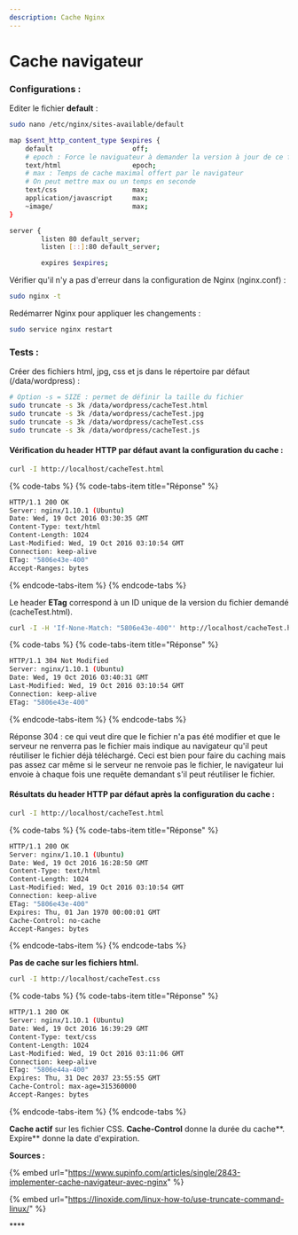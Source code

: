 ```yaml
---
description: Cache Nginx
---
```


# Cache navigateur

### Configurations :

Editer le fichier **default** :

```bash
sudo nano /etc/nginx/sites-available/default
```

```bash
map $sent_http_content_type $expires {
    default                    off;
    # epoch : Force le naviguateur à demander la version à jour de ce fichier
    text/html                  epoch;
    # max : Temps de cache maximal offert par le navigateur
    # On peut mettre max ou un temps en seconde
    text/css                   max;
    application/javascript     max;
    ~image/                    max;
}

server {
        listen 80 default_server;
        listen [::]:80 default_server;

        expires $expires;
```

Vérifier qu'il n'y a pas d'erreur dans la configuration de Nginx \(nginx.conf\) :

```bash
sudo nginx -t
```

Redémarrer Nginx pour appliquer les changements :

```bash
sudo service nginx restart
```



### Tests : 

Créer des fichiers html, jpg, css et js dans le répertoire par défaut \(/data/wordpress\) :

```bash
# Option -s = SIZE : permet de définir la taille du fichier
sudo truncate -s 3k /data/wordpress/cacheTest.html
sudo truncate -s 3k /data/wordpress/cacheTest.jpg
sudo truncate -s 3k /data/wordpress/cacheTest.css
sudo truncate -s 3k /data/wordpress/cacheTest.js
```

#### 

#### Vérification du header HTTP par défaut **avant la configuration du cache** :

```bash
curl -I http://localhost/cacheTest.html
```

{% code-tabs %}
{% code-tabs-item title="Réponse" %}
```bash
HTTP/1.1 200 OK
Server: nginx/1.10.1 (Ubuntu)
Date: Wed, 19 Oct 2016 03:30:35 GMT
Content-Type: text/html
Content-Length: 1024
Last-Modified: Wed, 19 Oct 2016 03:10:54 GMT
Connection: keep-alive
ETag: "5806e43e-400"
Accept-Ranges: bytes
```
{% endcode-tabs-item %}
{% endcode-tabs %}

Le header **ETag** correspond à un ID unique de la version du fichier demandé \(cacheTest.html\).

```bash
curl -I -H 'If-None-Match: "5806e43e-400"' http://localhost/cacheTest.html
```

{% code-tabs %}
{% code-tabs-item title="Réponse" %}
```bash
HTTP/1.1 304 Not Modified
Server: nginx/1.10.1 (Ubuntu)
Date: Wed, 19 Oct 2016 03:40:31 GMT
Last-Modified: Wed, 19 Oct 2016 03:10:54 GMT
Connection: keep-alive
ETag: "5806e43e-400"
```
{% endcode-tabs-item %}
{% endcode-tabs %}

Réponse 304 : ce qui veut dire que le fichier n'a pas été modifier et que le serveur ne renverra pas le fichier mais indique au navigateur qu'il peut réutiliser le fichier déjà téléchargé. Ceci est bien pour faire du caching mais pas assez car même si le serveur ne renvoie pas le fichier, le navigateur lui envoie à chaque fois une requête demandant s'il peut réutiliser le fichier.



#### **Résultats** du header HTTP par défaut **après la configuration du cache** :

```bash
curl -I http://localhost/cacheTest.html
```

{% code-tabs %}
{% code-tabs-item title="Réponse" %}
```bash
HTTP/1.1 200 OK
Server: nginx/1.10.1 (Ubuntu)
Date: Wed, 19 Oct 2016 16:28:50 GMT
Content-Type: text/html
Content-Length: 1024
Last-Modified: Wed, 19 Oct 2016 03:10:54 GMT
Connection: keep-alive
ETag: "5806e43e-400"
Expires: Thu, 01 Jan 1970 00:00:01 GMT
Cache-Control: no-cache
Accept-Ranges: bytes
```
{% endcode-tabs-item %}
{% endcode-tabs %}

**Pas de cache sur les fichiers html.**

```bash
curl -I http://localhost/cacheTest.css
```

{% code-tabs %}
{% code-tabs-item title="Réponse" %}
```bash
HTTP/1.1 200 OK
Server: nginx/1.10.1 (Ubuntu)
Date: Wed, 19 Oct 2016 16:39:29 GMT
Content-Type: text/css
Content-Length: 1024
Last-Modified: Wed, 19 Oct 2016 03:11:06 GMT
Connection: keep-alive
ETag: "5806e44a-400"
Expires: Thu, 31 Dec 2037 23:55:55 GMT
Cache-Control: max-age=315360000
Accept-Ranges: bytes
```
{% endcode-tabs-item %}
{% endcode-tabs %}

**Cache actif** sur les fichier CSS. **Cache-Control** donne la durée du cache**. Expire** donne la date d'expiration.



**Sources :** 

{% embed url="https://www.supinfo.com/articles/single/2843-implementer-cache-navigateur-avec-nginx" %}

{% embed url="https://linoxide.com/linux-how-to/use-truncate-command-linux/" %}

\*\*\*\*











